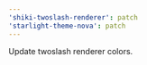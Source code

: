 ```yaml
---
'shiki-twoslash-renderer': patch
'starlight-theme-nova': patch
---
```


Update twoslash renderer colors.
